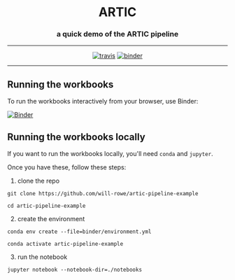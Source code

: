 <div align="center">
  <h1>ARTIC</h1>
  <h3>a quick demo of the ARTIC pipeline</h3>
  <hr>
  <a href="https://travis-ci.org/will-rowe/artic-pipeline-example"><img src="https://travis-ci.org/will-rowe/artic-pipeline-example.svg?branch=main" alt="travis"></a>
  <a href="https://mybinder.org/v2/gh/will-rowe/artic-pipeline-example/master?filepath=notebooks"><img src="https://mybinder.org/badge_logo.svg" alt="binder"></a>
</div>

***

## Running the workbooks

To run the workbooks interactively from your browser, use Binder:

[![Binder](https://mybinder.org/badge_logo.svg)](https://mybinder.org/v2/gh/will-rowe/artic-pipeline-example/main?filepath=notebooks)


## Running the workbooks locally

If you want to run the workbooks locally, you'll need `conda` and `jupyter`.

Once you have these, follow these steps:

1. clone the repo
```
git clone https://github.com/will-rowe/artic-pipeline-example

cd artic-pipeline-example
```

2. create the environment
```
conda env create --file=binder/environment.yml

conda activate artic-pipeline-example
```

3. run the notebook
```
jupyter notebook --notebook-dir=./notebooks
```

